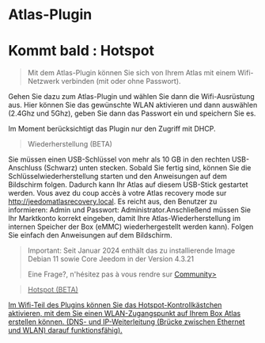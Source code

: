 # Atlas-Plugin

# Kommt bald : Hotspot

> Mit dem Atlas-Plugin können Sie sich von Ihrem Atlas mit einem Wifi-Netzwerk verbinden (mit oder ohne Passwort).

Gehen Sie dazu zum Atlas-Plugin und wählen Sie dann die Wifi-Ausrüstung aus.
Hier können Sie das gewünschte WLAN aktivieren und dann auswählen (2.4Ghz und 5Ghz), geben Sie dann das Passwort ein und speichern Sie es.

Im Moment berücksichtigt das Plugin nur den Zugriff mit DHCP.

> Wiederherstellung (BETA)

Sie müssen einen USB-Schlüssel von mehr als 10 GB in den rechten USB-Anschluss (Schwarz) unten stecken. Sobald Sie fertig sind, können Sie die Schlüsselwiederherstellung starten und den Anweisungen auf dem Bildschirm folgen.
Dadurch kann Ihr Atlas auf diesem USB-Stick gestartet werden. Vous avez du coup accès à votre Atlas recovery mode sur http://jeedomatlasrecovery.local. Es reicht aus, den Benutzer zu informieren: Admin und Passwort: Administrator.Anschließend müssen Sie Ihr Marktkonto korrekt eingeben, damit Ihre Atlas-Wiederherstellung im internen Speicher der Box (eMMC) wiederhergestellt werden kann). Folgen Sie einfach den Anweisungen auf dem Bildschirm.
> Important: Seit Januar 2024 enthält das zu installierende Image Debian 11 sowie Core Jeedom in der Version 4.3.21
> 
> Eine Frage?, n'hésitez pas à vous rendre sur <a href="https://community.jeedom.com/" target="_blank">Community>

 
> Hotspot (BETA)

Im Wifi-Teil des Plugins können Sie das Hotspot-Kontrollkästchen aktivieren, mit dem Sie einen WLAN-Zugangspunkt auf Ihrem Box Atlas erstellen können. (DNS- und IP-Weiterleitung (Brücke zwischen Ethernet und WLAN) darauf funktionsfähig).
